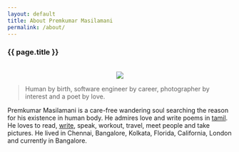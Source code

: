 ```yaml
---
layout: default
title: About Premkumar Masilamani
permalink: /about/
---
```

<div class="post">
<h3>{{ page.title }}</h3><br/>

<div style="text-align: center;">
<img src="{{site.url}}/img/Premkumar_Masilamani.jpg"/><br />
</div>  

<blockquote>Human by birth, software engineer by career, photographer by interest and a poet by love.
</blockquote>
	
<p>Premkumar Masilamani is a care-free wandering soul searching the reason for his existence in human body. He admires love and write poems in <a href="http://tamil.smileprem.com/">tamil</a>. He loves to read, <a href="/">write</a>, speak, workout, travel, meet people and take pictures. He lived in Chennai, Bangalore, Kolkata, Florida, California, London and currently in Bangalore.</p>

</div>
<br/>
